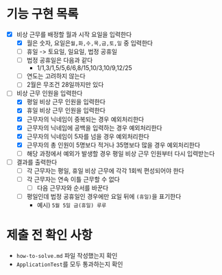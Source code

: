 # 기능 구현 목록

- [x] 비상 근무를 배정할 월과 시작 요일을 입력한다
    - [x] 월은 숫자, 요일은`월,화,수,목,금,토,일` 중 입력한다
    - [ ] 휴일 -> 토요일, 일요일, 법정 공휴일
    - [ ] 법정 공휴일은 다음과 같다
        - 1/1,3/1,5/5,6/6,8/15,10/3,10/9,12/25
    - [ ] 연도는 고려하지 않는다
    - [ ] 2월은 무조건 28일까지만 있다
- [ ] 비상 근무 인원을 입력한다
    - [x] 평일 비상 근무 인원을 입력한다
    - [x] 휴일 비상 근무 인원을 입력한다
    - [x] 근무자의 닉네임이 중복되는 경우 예외처리한다
    - [x] 근무자의 닉네임에 공백을 입력하는 경우 예외처리한다
    - [x] 근무자의 닉네임이 5자를 넘을 경우 예외처리한다
    - [x] 근무자의 총 인원이 5명보다 적거나 35명보다 많을 경우 예외처리한다
    - [ ] 해당 과정에서 예외가 발생할 경우 평일 비상 근무 인원부터 다시 입력받는다
- [ ] 결과를 출력한다
    - [ ] 각 근무자는 평일, 휴일 비상 근무에 각각 1회씩 편성되어야 한다
    - [ ] 각 근무자는 연속 이틀 근무할 수 없다
        - [ ] 다음 근무자와 순서를 바꾼다
    - [ ] 평일인데 법정 공휴일인 경우에만 요일 뒤에 `(휴일)`을 표기한다
        - 예시) `5월 5일 금(휴일) 루루`

# 제출 전 확인 사항

- `how-to-solve.md` 파일 작성했는지 확인
- `ApplicationTest`를 모두 통과하는지 확인